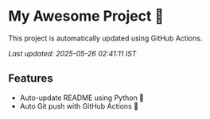 # My Awesome Project 🚀

This project is automatically updated using GitHub Actions.

_Last updated: 2025-05-26 02:41:11 IST_

## Features
- Auto-update README using Python 🐍
- Auto Git push with GitHub Actions 🤖
